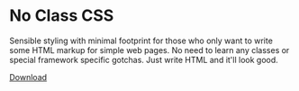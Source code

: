 # No Class CSS

Sensible styling with minimal footprint for those who only want to write some HTML markup for simple web pages. No need to learn any classes or special framework specific gotchas. Just write HTML and it'll look good.

[Download](https://github.com/PCTipsGR/no-class/releases)
